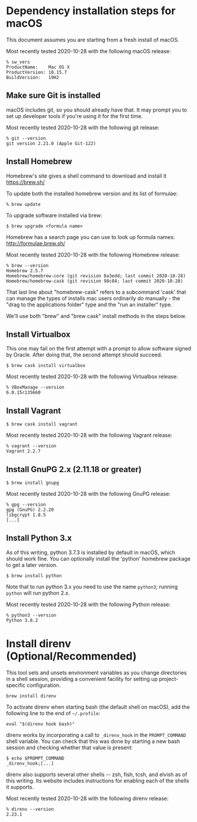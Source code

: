 # Dependency installation steps for macOS

This document assumes you are starting from a fresh install of macOS.

Most recently tested 2020-10-28 with the following macOS release:

```
% sw_vers
ProductName:	Mac OS X
ProductVersion:	10.15.7
BuildVersion:	19H2
```



## Make sure Git is installed

macOS includes git, so you should already have that. It may prompt you to set up developer tools if
you're using it for the first time.

Most recently tested 2020-10-28 with the following git release:

```
% git --version
git version 2.21.0 (Apple Git-122)
```



## Install Homebrew

Homebrew's site gives a shell command to download and install it
https://brew.sh/

To update both the installed homebrew version and its list of formulae:

```
% brew update
```

To upgrade software installed via brew:

```
$ brew upgrade <formula name>
```

Homebrew has a search page you can use to look up formula names: http://formulae.brew.sh/

Most recently tested 2020-10-28 with the following Homebrew release:

```
% brew --version
Homebrew 2.5.7
Homebrew/homebrew-core (git revision 8a3edd; last commit 2020-10-28)
Homebrew/homebrew-cask (git revision 98c84; last commit 2020-10-28)
```

That last line about "homebrew-cask" refers to a subcommand 'cask' that can manage the types of
installs mac users ordinarily do manually - the "drag to the applications folder" type and the "run
an installer" type.

We'll use both "brew" and "brew cask" install methods in the steps below.



## Install Virtualbox

This one may fail on the first attempt with a prompt to allow software signed by Oracle. After doing
that, the second attempt should succeed.

```
$ brew cask install virtualbox
```

Most recently tested 2020-10-28 with the following Virtualbox release:

```
% VBoxManage --version
6.0.15r135660
```



## Install Vagrant

```
$ brew cask install vagrant
```

Most recently tested 2020-10-28 with the following Vagrant release:

```
% vagrant --version
Vagrant 2.2.7
```



## Install GnuPG 2.x (2.11.18 or greater)

```
$ brew install gnupg
```

Most recently tested 2020-10-28 with the following GnuPG release:

```
% gpg --version
gpg (GnuPG) 2.2.20
libgcrypt 1.8.5
[...]
```



## Install Python 3.x

As of this writing, python 3.7.3 is installed by default in macOS, which should work fine. You can
optionally install the 'python' homebrew package to get a later version.

```
$ brew install python
```

Note that to run python 3.x you need to use the name `python3`; running `python` will run python
2.x.

Most recently tested 2020-10-28 with the following Python release:

```
% python3 --version
Python 3.8.2
```



# Install direnv (Optional/Recommended)

This tool sets and unsets environment variables as you change directories in a shell session,
providing a convenient facility for setting up project-specific configuration.

```
brew install direnv
```

To activate direnv when starting bash (the default shell on macOS), add the following line to the
end of `~/.profile`:

```
eval "$(direnv hook bash)"
```

direnv works by incorporating a call to `_direnv_hook` in the `PROMPT_COMMAND` shell variable. You
can check that this was done by starting a new bash session and checking whether that value is
present:

```
$ echo $PROMPT_COMMAND
_direnv_hook;[...]
```

direnv also supports several other shells -- zsh, fish, tcsh, and elvish as of this writing. Its
website includes instructions for enabling each of the shells it supports.

Most recently tested 2020-10-28 with the following direnv release:

```
% direnv --version
2.23.1
```
